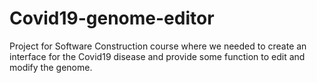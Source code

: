 # Covid19-genome-editor
Project for Software Construction course where we needed to create an interface for the Covid19 disease and provide some function to edit and modify the genome.

